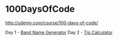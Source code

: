 # 100DaysOfCode

http://udemy.com/course/100-days-of-code/

Day 1 - [Band Name Generator](https://repl.it/@spanglenuts/band-name-generator-start#main.py)
Day 2 - [Tip Calculator](https://repl.it/@spanglenuts/tip-calculator-start#main.py)
